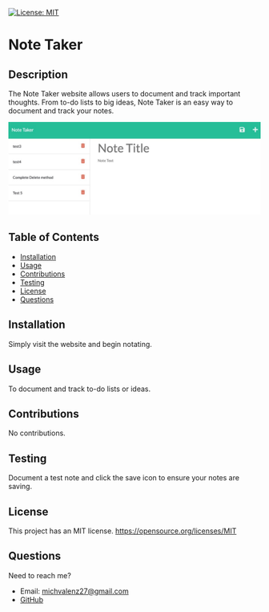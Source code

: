  [![License: MIT](https://img.shields.io/static/v1?label=license&message=MIT&color=green)](https://opensource.org/licenses/MIT)

   

  # Note Taker

  ## Description 
  The Note Taker website allows users to document and track important thoughts. From to-do lists to big ideas, Note Taker is an easy way to document and track your notes. 

![screenshot of Note Taker website](images/screenshot.jpeg)

  ## Table of Contents

  * [Installation](#Installation)
  * [Usage](#Usage)
  * [Contributions](#Contributions)
  * [Testing](#Testing)
  * [License](#License)
  * [Questions](#Questions)

  ## Installation
  Simply visit the website and begin notating. 

  ## Usage
  To document and track to-do lists or ideas.

  ## Contributions
  No contributions.

  ## Testing 
  Document a test note and click the save icon to ensure your notes are saving.

  ## License 
  This project has an MIT license.
  https://opensource.org/licenses/MIT

 
  

  ## Questions
  Need to reach me?
  * Email: michvalenz27@gmail.com
  * [GitHub](https://github.com/MichValenz)


       